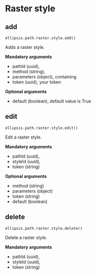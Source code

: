 # Raster style

## add

    ellipsis.path.raster.style.add()

Adds a raster style.

**Mandatory arguments**
- pathId (uuid),
- method (string),
- parameters (object), containing
- token (uuid), your token

**Optional arguments**

- default (boolean), default value is True

## edit

    ellipsis.path.raster.style.edit()

Edit a raster style.

**Mandatory arguments**
- pathId (uuid),
- styleId (uuid),
- token (string)

**Optional arguments**

- method (string)
- parameters (object)
- token (string)
- default (boolean)


## delete

    ellipsis.path.raster.style.delete()

Delete a raster style.

**Mandatory arguments**

- pathId (uuid),
- styleId (uuid), 
- token (string)


